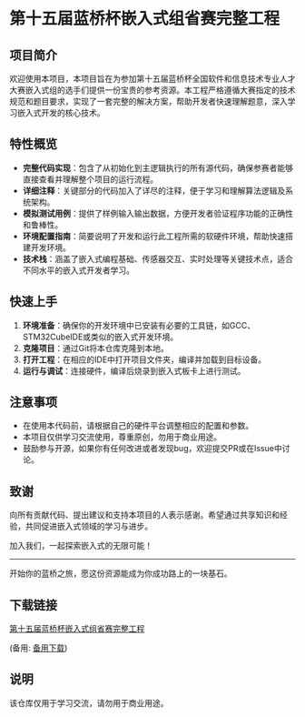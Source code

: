 # 第十五届蓝桥杯嵌入式组省赛完整工程

## 项目简介

欢迎使用本项目，本项目旨在为参加第十五届蓝桥杯全国软件和信息技术专业人才大赛嵌入式组的选手们提供一份宝贵的参考资源。本工程严格遵循大赛指定的技术规范和题目要求，实现了一套完整的解决方案，帮助开发者快速理解题意，深入学习嵌入式开发的核心技术。

## 特性概览

- **完整代码实现**：包含了从初始化到主逻辑执行的所有源代码，确保参赛者能够直接查看并理解整个项目的运行流程。
- **详细注释**：关键部分的代码加入了详尽的注释，便于学习和理解算法逻辑及系统架构。
- **模拟测试用例**：提供了样例输入输出数据，方便开发者验证程序功能的正确性和鲁棒性。
- **环境配置指南**：简要说明了开发和运行此工程所需的软硬件环境，帮助快速搭建开发环境。
- **技术栈**：涵盖了嵌入式编程基础、传感器交互、实时处理等关键技术点，适合不同水平的嵌入式开发者学习。

## 快速上手

1. **环境准备**：确保你的开发环境中已安装有必要的工具链，如GCC、STM32CubeIDE或类似的嵌入式开发环境。
2. **克隆项目**：通过Git将本仓库克隆到本地。
3. **打开工程**：在相应的IDE中打开项目文件夹，编译并加载到目标设备。
4. **运行与调试**：连接硬件，编译后烧录到嵌入式板卡上进行测试。

## 注意事项

- 在使用本代码前，请根据自己的硬件平台调整相应的配置和参数。
- 本项目仅供学习交流使用，尊重原创，勿用于商业用途。
- 鼓励参与开源，如果你有任何改进或者发现bug，欢迎提交PR或在Issue中讨论。

## 致谢

向所有贡献代码、提出建议和支持本项目的人表示感谢。希望通过共享知识和经验，共同促进嵌入式领域的学习与进步。

加入我们，一起探索嵌入式的无限可能！

---

开始你的蓝桥之旅，愿这份资源能成为你成功路上的一块基石。

## 下载链接
[第十五届蓝桥杯嵌入式组省赛完整工程](https://pan.quark.cn/s/d7ad04f8113d) 

(备用: [备用下载](https://pan.baidu.com/s/1ZdwPuQG1THUcPdWSwbG1MA?pwd=1234))

## 说明

该仓库仅用于学习交流，请勿用于商业用途。
